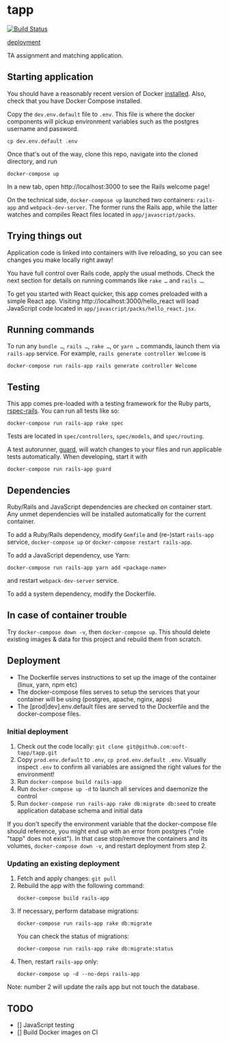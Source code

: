 # tapp
[![Build Status](https://travis-ci.org/uoft-tapp/tapp.svg?branch=master)](https://travis-ci.org/uoft-tapp/tapp)

[deployment](#deployment)

TA assignment and matching application.

## Starting application
You should have a reasonably recent version of Docker
[installed](https://docs.docker.com/engine/installation/). Also, check that
you have Docker Compose installed.

Copy the `dev.env.default` file to `.env`.  This file is where the docker components
will pickup environment variables such as the postgres username and password.

```
cp dev.env.default .env
```

Once that's out of the way, clone this repo, navigate into the cloned
directory, and run

```
docker-compose up
```

In a new tab, open http://localhost:3000 to see the Rails welcome page!

On the technical side, `docker-compose up` launched two containers: `rails-app`
and `webpack-dev-server`. The former runs the Rails app, while the latter
watches and compiles React files located in `app/javascript/packs`.

## Trying things out
Application code is linked into containers with live reloading, so you can
see changes you make locally right away!

You have full control over Rails code, apply the usual methods. Check the next
section for details on running commands like `rake …` and `rails …`.

To get you started with React quicker, this app comes preloaded with a simple
React app. Visiting http://localhost:3000/hello_react will load JavaScript code
located in `app/javascript/packs/hello_react.jsx`.

## Running commands
To run any `bundle …`, `rails …`, `rake …`, or `yarn …` commands, launch them
via `rails-app` service. For example, `rails generate controller Welcome` is
```
docker-compose run rails-app rails generate controller Welcome
```

## Testing
This app comes pre-loaded with a testing framework for the Ruby parts,
[rspec-rails](https://github.com/rspec/rspec-rails). You can run all tests
like so:
```
docker-compose run rails-app rake spec
```
Tests are located in `spec/controllers`, `spec/models`, and `spec/routing`.

A test autorunner, [guard](https://github.com/guard/guard), will watch changes
to your files and run applicable tests automatically. When developing, start
it with
```
docker-compose run rails-app guard
```

## Dependencies
Ruby/Rails and JavaScript dependencies are checked on container start. Any
unmet dependencies will be installed automatically for the current container.

To add a Ruby/Rails dependency, modify `Gemfile` and (re-)start `rails-app`
service, `docker-compose up` or `docker-compose restart rails-app`.

To add a JavaScript dependency, use Yarn:  
```
docker-compose run rails-app yarn add <package-name>
```  
and restart `webpack-dev-server` service.

To add a system dependency, modify the Dockerfile.

## In case of container trouble

Try `docker-compose down -v`, then `docker-compose up`. This should delete
existing images & data for this project and rebuild them from scratch.

## Deployment <a id="deployment"></a>

* The Dockerfile serves instructions to set up the image of the container (linux, yarn, npm etc)
* The docker-compose files serves to setup the services that your container will be using (postgres, apache, nginx, apps)
* The [prod|dev].env.default files are served to the Dockerfile and the docker-compose files.

### Initial deployment
1. Check out the code locally: `git clone git@github.com:uoft-tapp/tapp.git`
2. Copy `prod.env.default` to `.env`, `cp prod.env.default .env`. Visually inspect `.env` to confirm all variables are assigned the right values for the environment!
3. Run `docker-compose build rails-app`
4. Run `docker-compose up -d` to launch all services and daemonize the control
5. Run `docker-compose run rails-app rake db:migrate db:seed` to create application database schema and initial data

If you don't specify the environment variable that the docker-compose file should reference, you might end
up with an error from postgres ("role "tapp" does not exist"). In that case stop/remove the containers and its volumes,
`docker-compose down -v`, and restart deployment from step 2.

### Updating an existing deployment
1. Fetch and apply changes: `git pull`
2. Rebuild the app with the following command:
    ```
    docker-compose build rails-app
    ```
3. If necessary, perform database migrations:
    ```
    docker-compose run rails-app rake db:migrate
    ```
    You can check the status of migrations:
    ```
    docker-compose run rails-app rake db:migrate:status
    ```
4. Then, restart `rails-app` only:
    ```
    docker-compose up -d --no-deps rails-app
    ```

Note: number 2 will update the rails app but not touch the database.

## TODO
- [] JavaScript testing
- [] Build Docker images on CI

